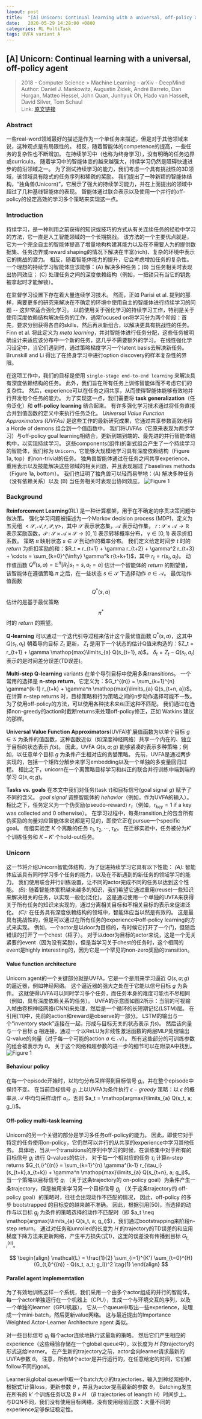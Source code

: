```yaml
---
layout: post
title:  "[A] Unicorn: Continual learning with a universal, off-policy agent"
date:   2020-05-29 14:28:00 +0800
categories: RL MultiTask
tags: UVFA variant A
---
```


## [A] Unicorn: Continual learning with a universal, off-policy agent 
> 2018 - Computer Science > Machine Learning - arXiv - DeepMind  
> Author: Daniel J. Mankowitz, Augustin Žídek, André Barreto, Dan Horgan, Matteo Hessel, John Quan, Junhyuk Oh, Hado van Hasselt, David Silver, Tom Schaul  
> Link: [原文链接](https://arxiv.org/abs/1802.08294)

### Abstract
一些real-word领域最好的描述是作为一个单任务来描述，但是对于其他领域来说，这种观点是有局限性的。
相反，随着智能体的competence的提高，一些任务的复杂性也不断增加。
在持续学习中（也称为终身学习），没有明确的任务边界或curricula。
随着学习中的智能体变的越来越强大，持续学习仍然是阻碍快速进步的前沿领域之一。
为了测试持续学习的能力，我们考虑一个具有挑战性的3D领域，该领域具有隐式的任务序列和稀疏的奖励。
我们提出了一种新颖的智能体结构，“独角兽(Unicorn)”，它展示了强大的持续学习能力，并在上面提出的领域中超过了几种基线智能体的表现。
智能体通过联合表示以及使用一个并行的off-policy的设定高效的学习多个策略来实现这一点。





### Introduction
持续学习，是一种利用之前获得的知识或技巧的方式从有关连续任务的经验中学习的方法，它一直是人工智能领域的一个长期挑战。
该方法的一个主要优点就是，它为一个完全自主的智能体提高了增量地构构建其能力以及在不需要人为的提供数据集、任务边界或reward shaping的情况下解决在丰富(rich)、复杂的环境中表示它的挑战的潜力。
相反，随着智能体能力的提升，它会考虑增加任务的复杂性。
一个理想的持续学习智能体应该能够：(A) 解决多种任务；(B) 当任务相关时表现出协同效应； (C) 处理任务之间的深度依赖结构（例如，一把锁只有当它的钥匙被拿起时才能解锁）。

在监督学习设置下存在着大量连续学习技术。
然而，正如 Parisi et al. 提到的那样，需要更多的研究来解决在不确定的环境中使用自主的智能体进行持续学习的问题 -- 这非常适合强化学习。
以前使用关于强化学习的持续学习工作，特别是关于使用深度依赖结构解决任务的工作，通常focused on将学习分为两个阶段：首先，要求分别获得各自的skills，然后再从新组合，以解决更具有挑战性的任务。
Finn et al. 将此定义为 *meta learning*，并对智能体进行任务分配，这些任务被明确设计来适应该分布中一个新的任务，这几乎不需要额外的学习。
在线性强化学习设定中，当它们遇到时，通过策略梯度学习一个latent basis去解决新任务。
Brunskill and Li 得出了在终身学习中进行option discovery的样本复杂性的界限。

在这项工作中，我们的目标是使用 `single-stage end-to-end learning` 来解决具有深度依赖结构的任务。
此外，我们旨在所有任务上训练智能体而不考虑它们的复杂性。
然后，experience可以在任务之间共享，从而使得智能体能够有效地并行开发每个任务的能力。
为了实现这一点，我们需要将 **task generalization**（任务泛化）和 **off-policy learning** 结合起来。
有许多强化学习技术通过将任务直接合并到值函数的定义中来执行任务泛化。
*Universal Value Function Approximators (UVFAs)* 是这些工作的最新研究成果，它通过共享参数高效地将 a Horde of demons 组合到一个值函数中。
我们将UVFAs（它原来表现为两步学习）与off-policy goal learning相结合，更新到端到端的、最先进的并行智能体结构中，以实现持续学习。
这些components(组件)的新式组合产生了一个持续学习的智能体，我们称为 `Unicorn`，它能够大规模地学习具有深度依赖结构（Figure 1a, top）的non-trivial的任务。
独角兽智能体通过在任务之间共享experience、重用表示以及技能解决这些领域的相关问题，并且表现超过了baselines methods（Figure 1a, bottom）。
我们也证明了独角兽可以轻而易举地：(A) 解决多种任务（没有依赖关系）以及 (B) 当任务相关时表现出协同效应。
![Figure 1](../image/Unicorn-structure.png "Unicorn structure")

### Background
**Reinforcement Learning**(RL) 是一种计算框架，用于在不确定的序贯决策问题中做决策。
强化学习问题被描述为一个Markov decision process (MDP)，定义为五元组 $<\mathcal{S}, \mathcal{A}, r, \mathcal{P}, \gamma>$，其中 $\mathcal{S}$ 表示状态集，$\mathcal{A}$ 表示动作集，
$r\ :\ \mathcal{S} \times \mathcal{A} \rightarrow \mathbb{R}$ 表示奖励函数，$\mathcal{P}\ :\ \mathcal{S} \times \mathcal{A} \times \mathcal{S} \rightarrow [0,1]$ 表示转移概率分布，
$\gamma \in [0,1)$ 表示折扣系数。
策略 $\pi$ 映射状态 $s \in \mathcal{S}$ 到动作的概率分布。
我们定义给定时间步 $t$ 时的 *return* 为折扣奖励的和：$R_t = r_{t+1} + \gamma r_{t+2} + \gamma^2 r_{t+3} + \cdots = \sum_{k=0}^{\infty} \gamma^k r{t+k+1}$，其中 $r_t = r(s_t, a_t)$。
动作值函数 $Q^\pi(s,a) = \mathbb{E}^\pi [R_t|s_t = s, a_t = a]$ 估计一个智能体的 *return* 的期望值，该智能体在遵循策略 $\pi$ 之后，在一些状态 $s \in \mathcal{S}$ 下选择动作 $a \in \mathcal{A}$。
最优动作值函数 $$Q^{*}(s,a)$$ 估计的是基于最优策略 $$\pi^{*}$$ 时的 *return* 的期望。

**Q-learning** 可以通过一个迭代引导过程来估计这个最优值函数 $Q^{*}(s,a)$，这其中 $Q(s_t,a_t)$ 朝着导向目标 $Z_t$ 更新，
$Z_t$ 是用下一个状态的估计Q值来构造的：$Z_t = r_{t+1} + \gamma \mathop{max}\limits_{a} Q(s_{t+1}, a)$。
$\delta_t = Z_t - Q(s_t, a_t)$ 表示的是时间差分误差(TD误差)。

**Multi-step Q-learning** variants 在单个导引目标中使用多条transitions。
一个常用的选择是 **n-step return**，它定义为：$G_t^{(n)} = \sum_{k=1}^{n} \gamma^{k-1} r_{t+k} + \gamma^n \mathop{max}\limits_{a} Q(s_{t+n, a})$。
在计算 n-step returns 时，目标策略和行为策略之间的n步动作选择可能不一致。
为了使用off-policy的方法，可以使用各种技术来纠正这种不匹配。
我们通过在选择non-greedy的action时截断returns来处理off-policy修正，正如 Watkins 建议的那样。

**Universal Value Function Approximators**(UVFA)扩展值函数为以单个目标 $g \in \mathcal{G}$ 为条件的值函数，这种函数近似（如深度神经网络）共享一个内在的、独立于目标的状态表示 $f(s)$。
因此，UVFA $Q(s,a;g)$ 能够紧凑的表示多种策略；例如，以任意单个目标 $g$ 为条件产生相对应的贪婪策略。
先前，UVFA是通过两步实现的，包括一个矩阵分解步来学习embedding以及一个单独的多变量回归过程。
相比之下，unicorn在一个离策略目标学习和纠正的联合并行训练中端到端的学习 $Q(s,a;g)$。

**Tasks vs. goals** 在本文中我们对任务(task $\tau$)和目标信号(goal signal $g$) 赋予了不同的含义。
*goal signal* 调整智能体的 *hehavior*（例如，作为UVFA的输入）。
相比之下，任务定义为一个伪奖励(pseudo-reward) $r_\tau$（例如，$r_{key} = 1$ if a key was collected and 0 otherwise）。
在学习过程中，每条transition上的包含所有伪奖励的向量对应智能体来说都是可见的，即使它正在pursue一个specific goal。
每组实验定 $K$ 个离散的任务 ${\tau_1, \tau_2, \cdots, \tau_K}$。
在迁移实验中，任务被分为$K'$个训练任务和 $K - K'$ 个hold-out任务。

### Unicorn
这一节将介绍Unicorn智能体结构，为了促进持续学习它具有以下性能：
*(A):* 智能体应该具有同时学习多个任务的能力，以及在不断遇到的新任务的领域学习的能力。
我们使用联合并行训练设置，让不同的actor完成不同的任务以达到这个性能。
*(B):* 随着智能体累积越来越多的知识，我们希望它通过重用(reuse)一些知识来解决相关的任务，以实现一般化(泛化)。
这是通过使用一个单独的UVFA来获得关于所有任务的知识来实现的，通过分离相关目标和不相关目标的表示来促进泛化。
*(C):* 在任务具有深度依赖结构的领域中，智能体应当以然是有效的。
这是最具有挑战性的，但是可以通过在所有任务的experience中off-policy learning的方式来实现。
例如，一个actor是以door为目标的，有时候它打开了一个门，但随后错误的打开了一个chest（柜子）。
对于以door为目标的actor来说，这是一个无关紧要的event（因为没有奖励），但是当学习关于chest的任务时，这个相同的event是highly interesting的，因为它是一个罕见的non-zero奖励的transition。

#### Value function architecture
Unicorn agent的一个关键部分就是UVFA，它是一个是用来学习逼近 $Q(s,a;g)$ 的逼近器，例如神经网络。
这个逼近器的强大之处在于它能以信号目标 $g$ 为条件。
这就使得UVFA可以同时学习多个任务，而任务本身的难度可能也不尽相同（例如，具有深度依赖关系的任务）。
UVFA的示意图如图2所示：当前的可视输入帧由卷积神经网络(CNN)来处理，然后是一个循环的长短期记忆(LSTM)层。
在引用[11]中，先前的action和reward是observe的一部分。
LSTM的输出与一个“inventory stack”连接在一起，形成与目标无关的状态表示 $f(s)$。
然后该向量与一个目标 $g$ 相连接，通过一个以ReLU为非线性激活函数的两层MLP处理输出Q-value的向量（对于每一个可能的action $a \in \mathcal{A}$）。
所有这些部分的可训练参数的组合被表示为 $\theta$。
关于这个网络和超参数的进一步的细节可以在附录A中找到。
![Figure 1](../image/UVFA结构图.png "Unicorn structure")

#### Behaviour policy
在每一个episode开始时，以均匀分布采样得到目标信号 $g_i$，并在整个episode中保持不变。
在当前目标信号 $g_i$ 上以UVFA为条件执行 $\epsilon - greedy$ 策略：以 $\epsilon$ 的概率从 $\mathcal{A}$ 中均匀采样动作 $a_t$，否则 $a_t = \mathop{argmax}\limits_{a} Q(s_t, a; g_i)$。

#### Off-policy multi-task learning
Unicorn的另一个关键的部分是学习多任务off-policy的能力。
因此，即使它对于特定的任务使用on-policy，它仍然可以并行的从共享的experience中学习其他任务。
具体地，当从一个transitions的序列中学习的时候，在训练集中对于所有的目标信号 $g_i$ 进行 Q-values的估计，
对于每一个相对应的任务 $\tau_i$ 计算n-step returns $G_{t,i}^{(n)} = \sum_{k=1}^{n} \gamma^{k-1} r_{\tau_i}(s_{t+k},a_{t+k}) + \gamma^n \mathop{max}\limits_{a} Q(s_{t+n}, a; g_j)$。
当一个策略以目标信号 $g_i$ （关于这条trajectory的 on-policy goal）为条件产生一条trajectory，但是被用来学习另一个目标信号 $g_j$ （关于这条trajectory的 off-policy goal）的策略时，往往会出现动作不匹配的情况，
因此，off-policy 的多步 bootstrapped 的目标变的越来越不准确。
因此，根据引用[50]，当选择的动作与以目标 $g_j$ 为条件的策略选择的动作不匹配时（即 $a_t \neq \mathop{argmax}\limits_{a} Q(s_t, a; g_i)$），我们通过bootstrapping来阶段n-step return。
通过对任务和unrolled的长度为 $H$ 的trajectory的TD误差的和应用梯度下降方法来更新网络，产生平方损失(式1)，这里的误差没有传播到目标 $G_{t,i}^{(n)}$。

$$
\begin{align}
\mathcal{L} = \frac{1}{2} \sum_{i=1}^{K'} \sum_{t=0}^{H} (G_{t,i}^{(n)} - Q(s_t, a_t; g_i))^2 \tag{1}
\end{align}
$$


#### Parallel agent implememtation
为了有效地训练这样一个系统，我们采用一个由多个actor组成的并行的智能体，每一个actor单独运行在一个机器上（CPU），生成一个与环境交互的序列，以及一个单独的learner（GPU机器），
它从一个queue中取出一些experience，处理成一个mini-batch，然后更新value网络。
这与最近提出的Importance Weighted Actor-Learner Architecture agent 类似。

对一些目标信号 $g_i$ 每个actor连续地执行这最新的策略。
然后它们产生相应的experience（这些经验存储在一个global queue中），以长度为 $H$ 的trajectory的形式送给learner。
在产生新的trajectory之前，actor会向learner请求最新的UVFA参数 $\theta$。
注意，所有M个actor是并行运行的，在任意给定的时间，它们都follow不同的goal。

Learner从global queue中取一个batch大小的trajectories，输入到神经网络中，根据式1计算loss，更新参数 $\theta$ ，并且为actor提高最新的参数 $\theta$。
Batching发生在所有的 $k'$ 个训练任务以及 $B \times H$ （$B$ trajectories of leangth $H$）时间步上。
与DQN不同，我们没有使用目标网络，没有使用经验回放：大量不同的experience足够保证稳定性。
















































